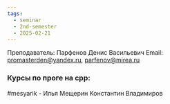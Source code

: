 ```yaml
---
tags:
  - seminar
  - 2nd-semester
  - 2025-02-21
---
```


Преподаватель: Парфенов Денис Васильевич
Email: promasterden@yandex.ru, parfenov@mirea.ru

### Курсы по проге на cpp:
#mesyarik - Илья Мещерин
Константин Владимиров

